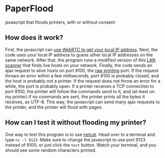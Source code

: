 # PaperFlood
javascript that floods printers, with or without consent

## How does it work?
First, the javascript can [use WebRTC to get your local IP address](https://github.com/diafygi/webrtc-ips). Next, the code uses your local IP address to guess other local IP addresses on the same network. After that, the program runs a modified version of this [LAN scanner](https://github.com/beefproject/beef/blob/master/modules/network/identify_lan_subnets/command.js) that finds live hosts on your network. Finally, the code sends an ajax request to alive hosts on port 9100, the [raw printing](https://hacking-printers.net/wiki/index.php/Port_9100_printing) port. If the  request throws an error within a few milliseconds, port 9100 is probably closed, and the host is probably not a printer. If the request does not throw an error for a while, the port is probably open. If a printer receives a TCP connection to port 9100, the printer will follow the commands send to it, and (at least on my printer) if no commands are sent, the printer prints all the bytes it receives, as UTF-8. This way, the javascript can send many ajax requests to the printer, and the printer will flood with pages.

## How can I test it without flooding my printer?
One way to test this program is to use [netcat](https://en.wikipedia.org/wiki/Netcat). Head over to a terminal and type `nc -l 9123`. Make sure to change the javascript to use port 9123 instead of 9100, or just click the `test` button. Watch your terminal, and you should see some random characters printed.
